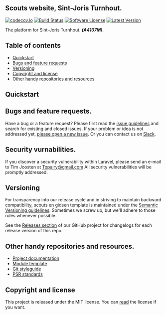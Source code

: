 ## Scouts website, Sint-Joris Turnhout.

[![codecov.io](https://codecov.io/github/template-hop/web-platform/coverage.svg?branch=master)](https://codecov.io/github/template-hop/web-platform?branch=master)
[![Build Status](https://travis-ci.org/template-hop/web-platform.svg?branch=master)](https://travis-ci.org/template-hop/web-platform)
[![Software License](https://img.shields.io/badge/license-MIT-brightgreen.svg?style=flat)](LICENSE)
[![Latest Version](https://img.shields.io/github/tag/Tjoosten/scouts-en-gidsen-template.svg?style=flat&label=release)](https://github.com/tjoosten/scouts-en-gidsen-template/tags)

The platform for Sint-Joris Turnhout. ***(A4107M)***.

## Table of contents

* [Quickstart](#quickstart)
* [Bugs and feature requests](#bugs-and-feature-requests)
* [Versioning](#versioning)
* [Copyright and license](#copyright-and-license)
* [Other handy repositories and resources](#other-handy-repositories-and-resources)

## Quickstart

## Bugs and feature requests. 
Have a bug or a feature request? Please first read the [issue guidelines]() and search for existing and closed issues. If your problem or idea is not addressed yet, [please open a new issue](). Or you can contact us on [Slack](https://rientjeteen.slack.com).

## Security vurnabilities.

If you discover a security vulnerability within Laravel, please send an e-mail to Tim Joosten at [Topairy@gmail.com](mailto:Topairy@gmail.com) All security vulnerabilities will be promptly addressed.


## Versioning 
For transparency into our release cycle and in striving to maintain backward compatibility, scouts en gidsen template is maintained under the [Semantic Versioning guidelines](http://semver.org/). Sometimes we screw up, but we'll adhere to those rules whenever possible.

See the [Releases section](https://github.com/template-hop/web-platform/releases) of our GitHub project for changelogs for each release version of this repo.

## Other handy repositories and resources. 

- [Project documentation](http://hop-template.readthedocs.org/en/latest/GulpJS/)
- [Module template](https://github.com/Tjoosten/module-skeleton/tree/master)
- [Git styleguide](https://github.com/jonathanong/git-style-guide)
- [PSR standards](http://www.php-fig.org/)

## Copyright and license 

This project is released under the MIT license. You can [read](LICENSE) the license if you want.
